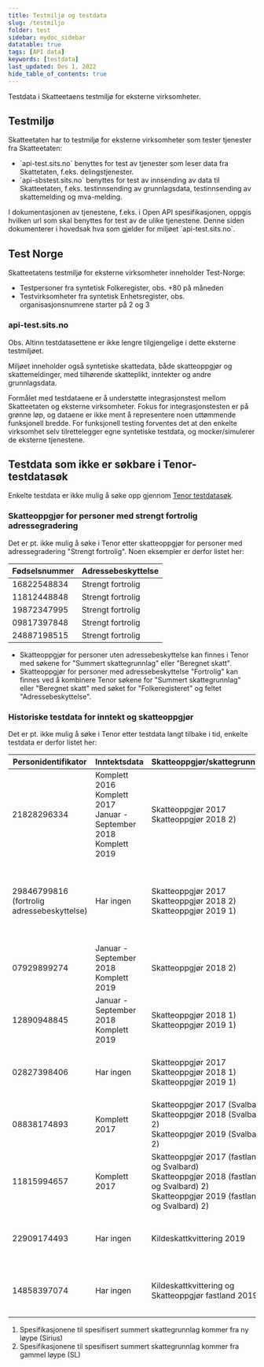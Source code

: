 ```yaml
---
title: Testmiljø og testdata
slug: /testmiljo
folder: test
sidebar: mydoc_sidebar
datatable: true
tags: [API data]
keywords: [testdata]
last_updated: Des 1, 2022
hide_table_of_contents: true
---
```

<summary>Testdata i Skatteetaens testmiljø for eksterne virksomheter.</summary>

## Testmiljø

Skatteetaten har to testmiljø for eksterne virksomheter som tester tjenester fra Skatteetaten: 
* ´api-test.sits.no` benyttes for test av tjenester som leser data fra Skattetaten, f.eks. delingstjenester.
* ´api-sbstest.sits.no` benyttes for test av innsending av data til Skatteetaten, f.eks. testinnsending av grunnlagsdata, testinnsending av skattemelding og mva-melding.

I dokumentasjonen av tjenestene, f.eks. i Open API spesifikasjonen, oppgis hvilken url som skal benyttes for test av de ulike tjenestene.
Denne siden dokumenterer i hovedsak hva som gjelder for miljøet ´api-test.sits.no`.

## Test Norge
Skatteetatens testmiljø for eksterne virksomheter inneholder Test-Norge:

* Testpersoner fra syntetisk Folkeregister, obs. +80 på måneden
* Testvirksomheter fra syntetisk Enhetsregister, obs. organisasjonsnumrene starter på 2 og 3

### api-test.sits.no

Obs. Altinn testdatasettene er ikke lengre tilgjengelige i dette eksterne testmiljøet. 

Miljøet inneholder også syntetiske skattedata, både skatteoppgjør og skattemeldinger, med tilhørende skatteplikt, inntekter og andre grunnlagsdata.

Formålet med testdataene er å understøtte integrasjonstest mellom Skatteetaten og eksterne virksomheter. Fokus for integrasjonstesten er på grønne løp, og dataene er ikke ment å representere noen uttømmende funksjonell bredde. For funksjonell testing forventes det at den enkelte virksomhet selv tilrettelegger egne syntetiske testdata, og mocker/simulerer de eksterne tjenestene.

## Testdata som ikke er søkbare i Tenor-testdatasøk

Enkelte testdata er ikke mulig å søke opp gjennom [Tenor testdatasøk](./tenor.md).

### Skatteoppgjør for personer med strengt fortrolig adressegradering

Det er pt. ikke mulig å søke i Tenor etter skatteoppgjør for personer med adressegradering "Strengt fortrolig". Noen eksempler er derfor listet her:

| Fødselsnummer | Adressebeskyttelse |
|---| --- |
| 16822548834	| Strengt fortrolig |
| 11812448848 | Strengt fortrolig |
| 19872347995 | Strengt fortrolig |
| 09817397848 | Strengt fortrolig |
| 24887198515 | Strengt fortrolig |

* Skatteoppgjør for personer uten adressebeskyttelse kan finnes i Tenor med søkene for "Summert skattegrunnlag" eller "Beregnet skatt".
* Skatteoppgjør for personer med adressebeskyttelse "Fortrolig" kan finnes ved å kombinere Tenor søkene for "Summert skattegrunnlag" eller "Beregnet skatt" med søket for "Folkeregisteret" og feltet "Adressebeskyttelse".

### Historiske testdata for inntekt og skatteoppgjør

Det er pt. ikke mulig å søke i Tenor etter testdata langt tilbake i tid, enkelte testdata er derfor listet her:

| Personidentifikator | Inntektsdata | Skatteoppgjør/skattegrunnlag | Kommentar |
|---|---|---|---|
| 21828296334 | Komplett 2016<br /> Komplett 2017<br /> Januar - September 2018<br />Komplett 2019<br />| Skatteoppgjør 2017<br />Skatteoppgjør 2018 2) |  Tilsvarer Iver Psa Høk (01029413157) i gammelt testmiljø | 
| 29846799816 (fortrolig adressebeskyttelse) | Har ingen | Skatteoppgjør 2017<br />Skatteoppgjør 2018 2)<br />Skatteoppgjør 2019 1)| Tilsvarer Morten Minstemann Val-Aa med skjermingskode 7 (04057849687) i gammelt testmiljø | 
| 07929899274 | Januar - September 2018<br />Komplett 2019<br />| Skatteoppgjør 2018 2) | Tilsvarer Karl Karlstad (18017749532) i gammelt testmiljø |
| 12890948845 | Januar - September 2018<br />Komplett 2019<br />| Skatteoppgjør 2018 1)<br />Skatteoppgjør 2019 1)<br />| Tilsvarer Nille Psa Augestad (18018200283) i gammelt testmiljø |
| 02827398406 | Har ingen | Skatteoppgjør 2017<br />Skatteoppgjør 2018 1)<br />Skatteoppgjør 2019 1)<br />| Tilsvarer Magne Løvik (07078600378) i gammelt testmiljø |
| 08838174893 | Komplett 2017<br />| Skatteoppgjør 2017 (Svalbard)<br />Skatteoppgjør 2018 (Svalbard) 2)<br />Skatteoppgjør 2019 (Svalbard) 2) | Tilsvarer Tone Olsen (02099900434) i gammelt testmiljø |
| 11815994657 | Komplett 2017 | Skatteoppgjør 2017 (fastland og Svalbard)<br />Skatteoppgjør 2018 (fastland og Svalbard) 2)<br />Skatteoppgjør 2019 (fastland og Svalbard) 2) | Tilsvarer Nils Nilsen (02116049964) i gammelt testmiljø |
| 22909174493 | Har ingen | Kildeskattkvittering 2019 | Tilsvarer Lalla Lakerol (16127049657) i gammelt testmiljø |
| 14858397074 | Har ingen | Kildeskattkvittering og Skatteoppgjør fastland 2019 | Tilsvarer Magne Moldskred (01025102335) i gammelt testmiljø |

1) Spesifikasjonene til spesifisert summert skattegrunnlag kommer fra ny løype (Sirius) <br />
2) Spesifikasjonene til spesifisert summert skattegrunnlag kommer fra gammel løype (SL)



